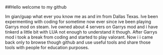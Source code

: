 ##Hello welcome to my github

Im gian/guap what ever you know me as and im from Dallas Texas. Ive been expermenting with coding for sometime now ever since ive been playing Garrys mod on steam. Ive owned about 4 servers on Garrys mod and i have tinkerd a little bit with LUA not enough to understand it though. After Garrys mod i took a break from coding and started to play valorant. Now i i came back only to browse though github and use useful tools and share those tools with people for education purposes.
